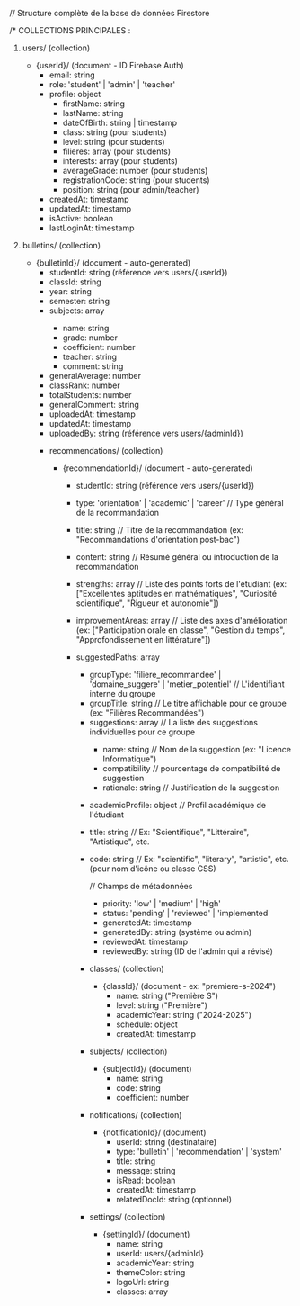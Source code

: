 // Structure complète de la base de données Firestore

/*
COLLECTIONS PRINCIPALES :

1. users/ (collection)
   - {userId}/ (document - ID Firebase Auth)
     - email: string
     - role: 'student' | 'admin' | 'teacher'
     - profile: object
       - firstName: string
       - lastName: string
       - dateOfBirth: string | timestamp
       - class: string (pour students)
       - level: string (pour students)
       - filieres: array<string> (pour students)
       - interests: array<string> (pour students)
       - averageGrade: number (pour students)
       - registrationCode: string (pour students)
       - position: string (pour admin/teacher)
     - createdAt: timestamp
     - updatedAt: timestamp
     - isActive: boolean
     - lastLoginAt: timestamp

2. bulletins/ (collection)
   - {bulletinId}/ (document - auto-generated)
     - studentId: string (référence vers users/{userId})
     - classId: string
     - year: string
     - semester: string
     - subjects: array<object>
       - name: string
       - grade: number
       - coefficient: number
       - teacher: string
       - comment: string
     - generalAverage: number
     - classRank: number
     - totalStudents: number
     - generalComment: string
     - uploadedAt: timestamp
     - updatedAt: timestamp
     - uploadedBy: string (référence vers users/{adminId})

3. recommendations/ (collection)
   - {recommendationId}/ (document - auto-generated)
     - studentId: string (référence vers users/{userId})
     - type: 'orientation' | 'academic' | 'career' // Type général de la recommandation
     - title: string // Titre de la recommandation (ex: "Recommandations d'orientation post-bac")
     - content: string // Résumé général ou introduction de la recommandation

     - strengths: array<string> // Liste des points forts de l'étudiant (ex: ["Excellentes aptitudes en mathématiques", "Curiosité scientifique", "Rigueur et autonomie"])
     - improvementAreas: array<string> // Liste des axes d'amélioration (ex: ["Participation orale en classe", "Gestion du temps", "Approfondissement en littérature"])

     - suggestedPaths: array<object>
       - groupType: 'filiere_recommandee' | 'domaine_suggere' | 'metier_potentiel' // L'identifiant interne du groupe
       - groupTitle: string // Le titre affichable pour ce groupe (ex: "Filières Recommandées")
       - suggestions: array<object> // La liste des suggestions individuelles pour ce groupe
         - name: string // Nom de la suggestion (ex: "Licence Informatique")
         - compatibility // pourcentage de compatibilité de suggestion
         - rationale: string // Justification de la suggestion
      
      - academicProfile: object // Profil académique de l'étudiant
       - title: string // Ex: "Scientifique", "Littéraire", "Artistique", etc.
       - code: string // Ex: "scientific", "literary", "artistic", etc. (pour nom d'icône ou classe CSS)

     // Champs de métadonnées
     - priority: 'low' | 'medium' | 'high'
     - status: 'pending' | 'reviewed' | 'implemented'
     - generatedAt: timestamp
     - generatedBy: string (système ou admin)
     - reviewedAt: timestamp
     - reviewedBy: string (ID de l'admin qui a révisé)

4. classes/ (collection)
   - {classId}/ (document - ex: "premiere-s-2024")
     - name: string ("Première S")
     - level: string ("Première")
     - academicYear: string ("2024-2025")
     - schedule: object
     - createdAt: timestamp

5. subjects/ (collection)
   - {subjectId}/ (document)
     - name: string
     - code: string
     - coefficient: number

6. notifications/ (collection)
   - {notificationId}/ (document)
     - userId: string (destinataire)
     - type: 'bulletin' | 'recommendation' | 'system'
     - title: string
     - message: string
     - isRead: boolean
     - createdAt: timestamp
     - relatedDocId: string (optionnel)

7. settings/ (collection)
   - {settingId}/ (document)
     - name: string
     - userId: users/{adminId}
     - academicYear: string
     - themeColor: string
     - logoUrl: string
     - classes: array<object>
     - subjects: array<object> 
     - createdAt: timestamp
     - updatedAt: timestamp
*/

// Exemple de données pour chaque collection :

const exampleUserStudent = {
  email: "marie.dubois@lycee.fr",
  role: "student",
  profile: {
    firstName: "Marie",
    lastName: "Dubois",
    dateOfBirth: "2007-03-15",
    class: "premiere-s-2024",
    level: "Première",
    filieres: ["Sciences", "Mathématiques"],
    interests: ["Musique", "Informatique", "Dessin"],
    averageGrade: 15.2,
    registrationCode: "STU001"
  },
  createdAt: new Date(),
  updatedAt: new Date(),
  isActive: true,
  lastLoginAt: new Date()
}

const exampleUserAdmin = {
  email: "admin@lycee.fr",
  role: "admin",
  profile: {
    firstName: "Jean",
    lastName: "Martin",
    position: "Directeur"
  },
  createdAt: new Date(),
  updatedAt: new Date(),
  isActive: true,
  lastLoginAt: new Date()
}

const exampleBulletin = {
  studentId: "student-user-id",
  year: "2024-2025",
  semester: "Semestre 1",
  subjects: [
    {
      name: "Mathématiques",
      grade: 16.5,
      coefficient: 4,
      teacher: "M. Dupont",
      comment: "Excellent travail, continue ainsi"
    },
    {
      name: "Physique-Chimie",
      grade: 14.0,
      coefficient: 3,
      teacher: "Mme Bernard",
      comment: "Peut mieux faire en chimie"
    }
  ],
  generalAverage: 15.2,
  classRank: 3,
  totalStudents: 28,
  generalComment: "Bon trimestre, élève sérieux",
  uploadedAt: new Date(),
  updatedAt: new Date(),
  uploadedBy: "admin-user-id"
}

const exampleRecommendation = {
  "studentId": "qOGpqN9V0VNApmuQKeq5YumTcSH3",
  "type": "orientation",
  "title": "Recommandations d'orientation post-bac : Analyse approfondie",
  "content": "L'analyse du parcours académique et des intérêts de l'étudiant révèle un potentiel exceptionnel dans les domaines scientifiques et technologiques. Ses performances constantes et sa curiosité le prédisposent à des carrières exigeantes et innovantes.",
  
  "strengths": [
    "Maîtrise avancée des concepts mathématiques et physiques",
    "Capacité d'analyse et de résolution de problèmes complexes",
    "Autonomie et proactivité dans l'apprentissage"
  ],
  "improvementAreas": [
    "Développer les compétences en communication orale",
    "Gestion du temps"
  ],

  "academicProfile": {
    "title": "Scientifique",
    "code": "scientific"
  },
  
  "suggestedPaths": [
    {
      "groupType": "filiere_recommandee",
      "groupTitle": "Filières Recommandées",
      "suggestions": [
        { "name": "Licence Informatique (Parcours Data Science)", "compatibility": 95, "rationale": "Excellents résultats en mathématiques, logique et intérêt prononcé pour l'analyse de données." },
        { "name": "Cycle préparatoire aux Grandes Écoles (MP2I ou MPI)", "compatibility": 80, "rationale": "Solide base scientifique, ambition académique, ouvre la voie aux carrières d'ingénieur." },
        { "name": "Licence Mathématiques-Physique", "compatibility": 70, "rationale": "Intérêt pour la théorie et la recherche." } // Added a 3rd for minimum count
      ]
    },
    {
      "groupType": "domaine_suggere",
      "groupTitle": "Domaines Suggérés",
      "suggestions": [
        { "name": "Ingénierie Aéronautique", "compatibility": 100, "rationale": "Combinaison de la physique, des mathématiques et un intérêt pour les systèmes complexes et l'innovation." },
        { "name": "Recherche en Intelligence Artificielle", "compatibility": 90, "rationale": "Goût pour les défis intellectuels, la modélisation et l'impact technologique." }
      ]
    },
    {
      "groupType": "metier_potentiel",
      "groupTitle": "Métiers Potentiels",
      "suggestions": [
        { "name": "Développeur Full-Stack", "compatibility": 92, "rationale": "Demande du marché et créativité." },
        { "name": "Data Scientist", "compatibility": 88, "rationale": "Analyse de données et statistiques." },
        { "name": "Ingénieur R&D", "compatibility": 80, "rationale": "Innovation et résolution de problèmes complexes." },
        { "name": "Consultant IT", "compatibility": 70, "rationale": "Technique et relationnel." },
        { "name": "Architecte Logiciel", "compatibility": 85, "rationale": "Conception de systèmes." },
        { "name": "Analyste Cybersécurité", "compatibility": 78, "rationale": "Protection des systèmes." }
      ]
    }
  ],
  
  "priority": "high",
  "status": "reviewed",
  "generatedAt": "2025-07-23T17:13:24Z",
  "generatedBy": "system",
  "reviewedAt": "2025-07-25T13:08:03Z",
  "reviewedBy": "adminId123"
}

const exampleClass = {
  name: "Première S",
  level: "Première",
  academicYear: "2024-2025"
}

const exampleSubject = {
  code : "MATH"
  name: "Mathématiques",
  coefficient: 4,
}

const exampleNotification = {
  userId: "student-user-id",
  type: "bulletin",
  title: "Nouveau bulletin disponible",
  message: "Votre bulletin du semestre 1 est disponible. Cliquez ici pour le consulter.",
  isRead: false,
  createdAt: new Date(),
  relatedDocId: "bulletin-id"
}

const exampleSettings = {
  name: "Lycée Jean Jaurès",
  admin: "adminId"
  academicYear: "2024-2025",
  classes: ["premiere-s-2024", "terminale-l-2024", "seconde-a-2024"],
  subjects: ["MATH", "PC"],
  themeColor: "#003366",
  logoUrl: "https://logoipsum.com/artwork/377"
}